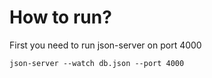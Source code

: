 # How to run?
First you need to run json-server on port 4000
```
json-server --watch db.json --port 4000
```
